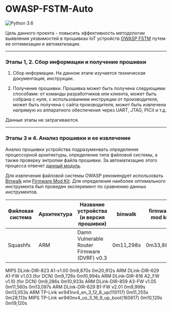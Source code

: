 # OWASP-FSTM-Auto
![Python 3.6](https://img.shields.io/badge/python-3.6-green.svg?style=plastic)

Цель данного проекта - повысить эффективность методологии выявления уязвимостей в прошивках IoT устройств [OWASP FSTM](https://scriptingxss.gitbook.io/firmware-security-testing-methodology/) путем ее оптимизации и автоматизации.

---
### Этапы 1, 2. Сбор информации и получение прошивки
1. Сбор информации. На данном этапе изучается техническая документация, инструкции.

2. Получение прошивки. Прошивка может быть получена следующими способами: от команды разработчиков или клиента, может быть собрана с нуля, с использованием инструкции от производителя, может быть получена  с сайта производителя, может быть извлечена напрямую из аппаратного обеспечения через UART, JTAG, PICit и т.д. 

Данные этапы не затрагиваются.

---
### Этапы 3 и 4. Анализ прошивки и ее извлечение

Анализ прошивки устройства подразуменвать определение процессорной архитектуры, определение типа файловой системы, а также проверку энтропии файла прошивки. За автоматизацию этого процесса отвечет [данный модуль](https://github.com/mrTavas/owasp-fstm-auto/blob/main/stage3_Analyzing_firmware.py).

Для извлечения файловой системы OWASP рекомендует использовать [Binwalk](https://github.com/ReFirmLabs/binwalk) или [Firmware Mod Kit](https://github.com/rampageX/firmware-mod-kit/wiki). Для определения наиболее оптимального инструмента был проведен эксперемент по сравнению данных инструментов.



Файловая система |  Архитектура |   Название устройства (и версия прошивки) |   binwalk |   firmware mod kit  |
|----------------|--------------|-------------------------------------------|-----------|---------------------|
| Squashfs       | ARM          |Damn Vulnerable Router Firmware (DVRF) v0.3| 0m11,298s |   0m33,880s         |
MIPS
DLink-DIR-823 A1-v1.00
0m9,870s
0m20,912s
ARM 
DLink-DIR-629 A1-FW v1.03 (for DCN)
0m9,726s
0m10,994s
ARM
DLink-DIR-816 A2_FW v1.10 (for DCN)
0m9,286s
0m10,933s
ARM
DLink-DIR-859 A3-FW v1.05
0m11,560s
0m13,097s
ARM
DLink-DIR-629 B1-FW v2.01
0m9,999s
0m13,053s
ARM
TP-Link wr941nv4_en_3_12_8_up(110117)
0m11,255s
0m28,113s
MIPS
TP-Link wr940nv4_us_3_16_9_up_boot(160617)
0m10,129s
0m19,120s



